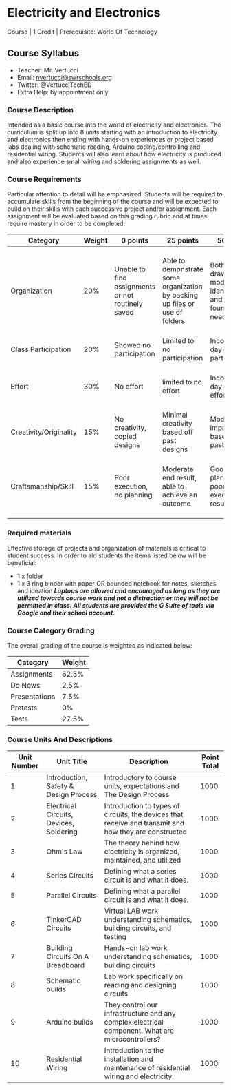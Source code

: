 # Electricity and Electronics

Course | 1 Credit | Prerequisite: World Of Technology

## Course Syllabus

  - Teacher: Mr. Vertucci
  - Email: nvertucci@swrschools.org
  - Twitter: @VertucciTechED
  - Extra Help: by appointment only

### Course Description

Intended as a basic course into the world of electricity and electronics. The curriculum is split up into 8 units starting with an introduction to electricity and electronics then ending with hands-on experiences or project based labs dealing with schematic reading, Arduino  coding/controlling and residential wiring. Students will also learn about how electricity is produced and also experience small wiring and soldering assignments as well.


### Course Requirements

Particular attention to detail will be emphasized. Students will be required to accumulate skills from the beginning of the course and will be expected to build on their skills with each successive project and/or assignment. Each assignment will be evaluated based on this grading rubric and at times require mastery in order to be completed:

| Category | Weight | 0 points  | 25 points | 50 points | 75 points | 100 points |
| ------------- | ------------- | ------------- | ------------- | ------------- | ------------- | ------------- |
| Organization | 20% | Unable to find assignments or not routinely saved | Able to demonstrate some organization by backing up files or use of folders | Both drawings and models are identifiable and can be found if needed | All drawings are in a folder and models organized by folders in Google Drive | All drawings are in a folder labeled correctly and models organized by folders in Google Drive labeled correctly |
| Class Participation | 20% | Showed no participation | Limited to no participation | Inconsistent day-to-day participation | Participated only when needed  | Engaged daily and actively participated |
| Effort | 30% | No effort | limited to no effort | Inconsistent day-to-day effort | Showed effort only when needed or routinely directed | Continuous day-to-day effort with or without direction |
| Creativity/Originality | 15% | No creativity, copied designs | Minimal creativity based off past designs | Moderate improvements based off past designs | Complete overhaul of past or found designs | Completely new idea/design |
| Craftsmanship/Skill | 15% | Poor execution, no planning | Moderate end result, able to achieve an outcome | Good planning but poorly executed end result | Good planning and good end result although not what had been designed or communicated | Great planning & execution able to achieve what had been designed or communicated |


### Required materials

Effective storage of projects and organization of materials is critical to student success. In order to aid students the items listed below will be beneficial:

- 1 x folder
- 1 x 3 ring binder with paper OR bounded notebook for notes, sketches and ideation
***Laptops are allowed and encouraged as long as they are utilized towards course work and not a distraction or they will not be permitted in class. All students are provided the G Suite of tools via Google and their school account.***

### Course Category Grading

The overall grading of the course is weighted as indicated below:

| Category | Weight |
| ------------- | ------------- |
| Assignments | 62.5% |
| Do Nows | 2.5% |
| Presentations | 7.5% |
| Pretests | 0% |
| Tests | 27.5% |

### Course Units And Descriptions

| Unit Number | Unit Title | Description | Point Total |
| ------------- | ------------- | ------------- | ------------- |
| 1 | Introduction, Safety & Design Process | Introductory to course units, expectations and The Design Process | 1000 |
| 2 | Electrical Circuits, Devices, Soldering | Introduction to types of circuits, the devices that receive and transmit and how they are constructed | 1000 |
| 3 | Ohm's Law | The theory behind how electricity is organized, maintained, and utilized | 1000 |
| 4 | Series Circuits | Defining what a series circuit is and what it does. | 1000 |
| 5 | Parallel Circuits | Defining what a parallel circuit is and what it does. | 1000 |
| 6 | TinkerCAD Circuits | Virtual LAB work understanding schematics, building circuits, and testing | 1000 |
| 7 | Building Circuits On A Breadboard | Hands-on lab work understanding schematics, building circuits | 1000 |
| 8 | Schematic builds | Lab work specifically on reading and designing circuits  | 1000 |
| 9 | Arduino builds | They control our infrastructure and any complex electrical component. What are microcontrollers? | 1000 |
| 10 | Residential Wiring | Introduction to the installation and maintenance of residential wiring and electricity. | 1000 |
